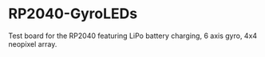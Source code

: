 # RP2040-GyroLEDs
Test board for the RP2040 featuring LiPo battery charging, 6 axis gyro, 4x4 neopixel array.
